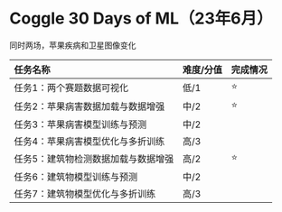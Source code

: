 # Coggle 30 Days of ML（23年6月）  

同时两场，苹果疾病和卫星图像变化

| 任务名称                            | 难度/分值 | 完成情况 |
| :---------------------------------- | :-------- | -------- |
| 任务1：两个赛题数据可视化           | 低/1      | :star:   |
| 任务2：苹果病害数据加载与数据增强   | 中/2      |     :star:      |
| 任务3：苹果病害模型训练与预测       | 中/2      |          |
| 任务4：苹果病害模型优化与多折训练   | 高/3      |          |
| 任务5：建筑物检测数据加载与数据增强 | 高/2      |     :star:      |
| 任务6：建筑物模型训练与预测       | 中/2      |          |
| 任务7：建筑物模型优化与多折训练   | 高/3      |          |
